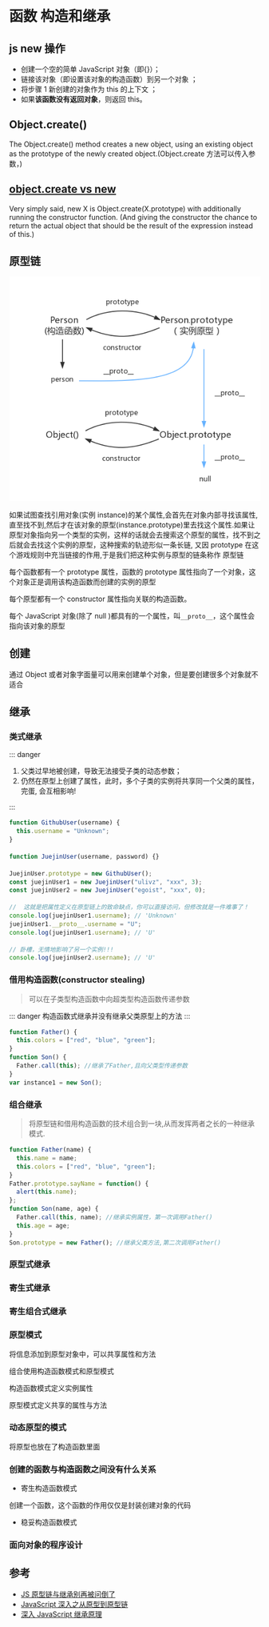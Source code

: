# 函数 构造和继承

## js new 操作

- 创建一个空的简单 JavaScript 对象（即{}）；
- 链接该对象（即设置该对象的构造函数）到另一个对象 ；
- 将步骤 1 新创建的对象作为 this 的上下文 ；
- 如果**该函数没有返回对象**，则返回 this。

## Object.create()

The Object.create() method creates a new object, using an existing object as the prototype of the newly created object.(Object.create 方法可以传入参数，)

## [object.create vs new](https://stackoverflow.com/questions/4166616/understanding-the-difference-between-object-create-and-new-somefunction)

Very simply said, new X is Object.create(X.prototype) with additionally running the constructor function. (And giving the constructor the chance to return the actual object that should be the result of the expression instead of this.)

## 原型链

![原型链](./imgs/prototype5.png)

如果试图查找引用对象(实例 instance)的某个属性,会首先在对象内部寻找该属性,直至找不到,然后才在该对象的原型(instance.prototype)里去找这个属性.如果让原型对象指向另一个类型的实例，这样的话就会去搜索这个原型的属性，找不到之后就会去找这个实例的原型，这种搜索的轨迹形似一条长链, 又因 prototype 在这个游戏规则中充当链接的作用,于是我们把这种实例与原型的链条称作 原型链

每个函数都有一个 prototype 属性，函数的 prototype 属性指向了一个对象，这个对象正是调用该构造函数而创建的实例的原型

每个原型都有一个 constructor 属性指向关联的构造函数。

每个 JavaScript 对象(除了 null )都具有的一个属性，叫`__proto__`，这个属性会指向该对象的原型

## 创建

通过 Object 或者对象字面量可以用来创建单个对象，但是要创建很多个对象就不适合

## 继承

### 类式继承

::: danger

1. 父类过早地被创建，导致无法接受子类的动态参数；
2. 仍然在原型上创建了属性，此时，多个子类的实例将共享同一个父类的属性，完蛋, 会互相影响!

:::

```js
function GithubUser(username) {
  this.username = "Unknown";
}

function JuejinUser(username, password) {}

JuejinUser.prototype = new GithubUser();
const juejinUser1 = new JuejinUser("ulivz", "xxx", 3);
const juejinUser2 = new JuejinUser("egoist", "xxx", 0);

//  这就是把属性定义在原型链上的致命缺点，你可以直接访问，但修改就是一件难事了！
console.log(juejinUser1.username); // 'Unknown'
juejinUser1.__proto__.username = "U";
console.log(juejinUser1.username); // 'U'

// 卧槽，无情地影响了另一个实例!!!
console.log(juejinUser2.username); // 'U'
```

### 借用构造函数(constructor stealing)

> 可以在子类型构造函数中向超类型构造函数传递参数

::: danger
构造函数式继承并没有继承父类原型上的方法
:::

```js
function Father() {
  this.colors = ["red", "blue", "green"];
}
function Son() {
  Father.call(this); //继承了Father,且向父类型传递参数
}
var instance1 = new Son();
```

### 组合继承

> 将原型链和借用构造函数的技术组合到一块,从而发挥两者之长的一种继承模式.

```js
function Father(name) {
  this.name = name;
  this.colors = ["red", "blue", "green"];
}
Father.prototype.sayName = function() {
  alert(this.name);
};
function Son(name, age) {
  Father.call(this, name); //继承实例属性，第一次调用Father()
  this.age = age;
}
Son.prototype = new Father(); //继承父类方法,第二次调用Father()
```

### 原型式继承

### 寄生式继承

### 寄生组合式继承

### 原型模式

将信息添加到原型对象中，可以共享属性和方法

组合使用构造函数模式和原型模式

构造函数模式定义实例属性

原型模式定义共享的属性与方法

### 动态原型的模式

将原型也放在了构造函数里面

### 创建的函数与构造函数之间没有什么关系

- 寄生构造函数模式

创建一个函数，这个函数的作用仅仅是封装创建对象的代码

- 稳妥构造函数模式

### 面向对象的程序设计

## 参考

- [JS 原型链与继承别再被问倒了](https://juejin.im/post/58f94c9bb123db411953691b)
- [JavaScript 深入之从原型到原型链](https://github.com/mqyqingfeng/blog/issues/2)
- [深入 JavaScript 继承原理](https://juejin.im/post/5a96d78ef265da4e9311b4d8#heading-0)
